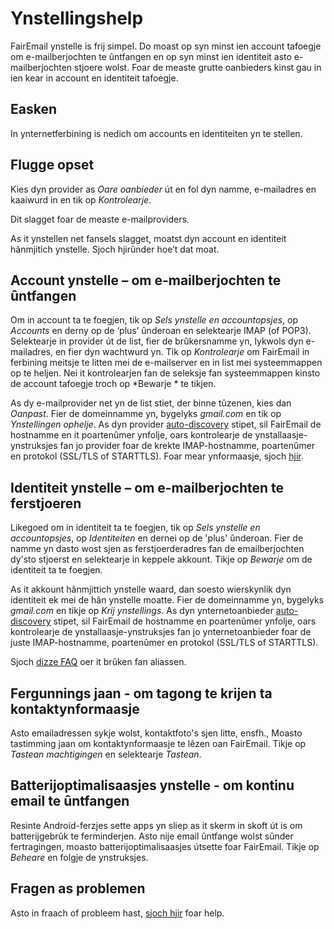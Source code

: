 # Ynstellingshelp

FairEmail ynstelle is frij simpel. Do moast op syn minst ien account tafoegje om e-mailberjochten te ûntfangen en op syn minst ien identiteit asto e-mailberjochten stjoere wolst. Foar de measte grutte oanbieders kinst gau in ien kear in account en identiteit tafoegje.

## Easken

In ynternetferbining is nedich om accounts en identiteiten yn te stellen.

## Flugge opset

Kies dyn provider as *Oare oanbieder* út en fol dyn namme, e-mailadres en kaaiwurd in en tik op *Kontrolearje*.

Dit slagget foar de measte e-mailproviders.

As it ynstellen net fansels slagget, moatst dyn account en identiteit hânmjitich ynstelle. Sjoch hjirûnder hoe’t dat moat.

## Account ynstelle – om e-mailberjochten te ûntfangen

Om in account ta te foegjen, tik op *Sels ynstelle en accountopsjes*, op *Accounts* en derny op de ‘plus’ ûnderoan en selektearje IMAP (of POP3). Selektearje in provider út de list, fier de brûkersnamme yn, lykwols dyn e-mailadres, en fier dyn wachtwurd yn. Tik op *Kontrolearje* om FairEmail in ferbining meitsje te litten mei de e-mailserver en in list mei systeemmappen op te heljen. Nei it kontrolearjen fan de seleksje fan systeemmappen kinsto de account tafoegje troch op *Bewarje * te tikjen.

As dy e-mailprovider net yn de list stiet, der binne tûzenen, kies dan *Oanpast*. Fier de domeinnamme yn, bygelyks *gmail.com* en tik op *Ynstellingen ophelje*. As dyn provider [auto-discovery](https://tools.ietf.org/html/rfc6186) stipet, sil FairEmail de hostnamme en it poartenûmer ynfolje, oars kontrolearje de ynstallaasje-ynstruksjes fan jo provider foar de krekte IMAP-hostnamme, poartenûmer en protokol (SSL/TLS of STARTTLS). Foar mear ynformaasje, sjoch [hjir](https://github.com/M66B/FairEmail/blob/master/FAQ.md#authorizing-accounts).

## Identiteit ynstelle – om e-mailberjochten te ferstjoeren

Likegoed om in identiteit ta te foegjen, tik op *Sels ynstelle en accountopsjes*, op *Identiteiten* en dernei op de 'plus' ûnderoan. Fier de namme yn dasto wost sjen as ferstjoerderadres fan de emailberjochten dy'sto stjoerst en selektearje in keppele akkount. Tikje op *Bewarje* om de identiteit ta te foegjen.

As it akkount hânmjittich ynstelle waard, dan soesto wierskynlik dyn identiteit ek mei de hân ynstelle moatte. Fier de domeinnamme yn, bygelyks *gmail.com* en tikje op *Krij ynstellings*. As dyn ynternetoanbieder [auto-discovery](https://tools.ietf.org/html/rfc6186) stipet, sil FairEmail de hostnamme en poartenûmer ynfolje, oars kontrolearje de ynstallaasje-ynstruksjes fan jo ynternetoanbieder foar de juste IMAP-hostnamme, poartenûmer en protokol (SSL/TLS of STARTTLS).

Sjoch [dizze FAQ](https://github.com/M66B/FairEmail/blob/master/FAQ.md#FAQ9) oer it brûken fan aliassen.

## Fergunnings jaan - om tagong te krijen ta kontaktynformaasje

Asto emailadressen sykje wolst, kontaktfoto's sjen litte, ensfh., Moasto tastimming jaan om kontaktynformaasje te lêzen oan FairEmail. Tikje op *Tastean machtigingen* en selektearje *Tastean*.

## Batterijoptimalisaasjes ynstelle - om kontinu email te ûntfangen

Resinte Android-ferzjes sette apps yn sliep as it skerm in skoft út is om batterijgebrûk te ferminderjen. Asto nije email ûntfange wolst sûnder fertragingen, moasto batterijoptimalisaasjes útsette foar FairEmail. Tikje op *Beheare* en folgje de ynstruksjes.

## Fragen as problemen

Asto in fraach of probleem hast, [sjoch hjir](https://github.com/M66B/FairEmail/blob/master/FAQ.md) foar help.